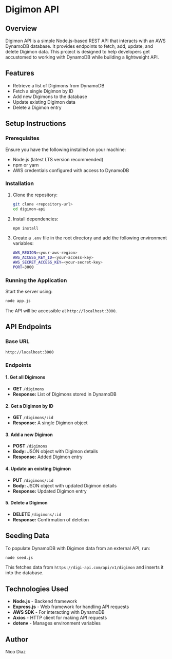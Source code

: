 # Digimon API

## Overview
Digimon API is a simple Node.js-based REST API that interacts with an AWS DynamoDB database. It provides endpoints to fetch, add, update, and delete Digimon data. This project is designed to help developers get accustomed to working with DynamoDB while building a lightweight API.

## Features
- Retrieve a list of Digimons from DynamoDB
- Fetch a single Digimon by ID
- Add new Digimons to the database
- Update existing Digimon data
- Delete a Digimon entry

## Setup Instructions
### Prerequisites
Ensure you have the following installed on your machine:
- Node.js (latest LTS version recommended)
- npm or yarn
- AWS credentials configured with access to DynamoDB

### Installation
1. Clone the repository:
   ```sh
   git clone <repository-url>
   cd digimon-api
   ```
2. Install dependencies:
   ```sh
   npm install
   ```
3. Create a `.env` file in the root directory and add the following environment variables:
   ```sh
   AWS_REGION=<your-aws-region>
   AWS_ACCESS_KEY_ID=<your-access-key>
   AWS_SECRET_ACCESS_KEY=<your-secret-key>
   PORT=3000
   ```

### Running the Application
Start the server using:
```sh
node app.js
```
The API will be accessible at `http://localhost:3000`.

## API Endpoints
### Base URL
```
http://localhost:3000
```

### Endpoints
#### 1. Get all Digimons
- **GET** `/digimons`
- **Response:** List of Digimons stored in DynamoDB

#### 2. Get a Digimon by ID
- **GET** `/digimons/:id`
- **Response:** A single Digimon object

#### 3. Add a new Digimon
- **POST** `/digimons`
- **Body:** JSON object with Digimon details
- **Response:** Added Digimon entry

#### 4. Update an existing Digimon
- **PUT** `/digimons/:id`
- **Body:** JSON object with updated Digimon details
- **Response:** Updated Digimon entry

#### 5. Delete a Digimon
- **DELETE** `/digimons/:id`
- **Response:** Confirmation of deletion

## Seeding Data
To populate DynamoDB with Digimon data from an external API, run:
```sh
node seed.js
```
This fetches data from `https://digi-api.com/api/v1/digimon` and inserts it into the database.

## Technologies Used
- **Node.js** - Backend framework
- **Express.js** - Web framework for handling API requests
- **AWS SDK** - For interacting with DynamoDB
- **Axios** - HTTP client for making API requests
- **dotenv** - Manages environment variables

## Author
Nico Diaz 

